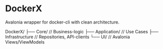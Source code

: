 # DockerX
Avalonia wrapper for docker-cli with clean architecture.

DockerX/
├── Core/          // Business-logic
├── Application/   // Use Cases
├── Infrastructure // Repositories, API-clients
└── UI/            // Avalonia Views/ViewModels